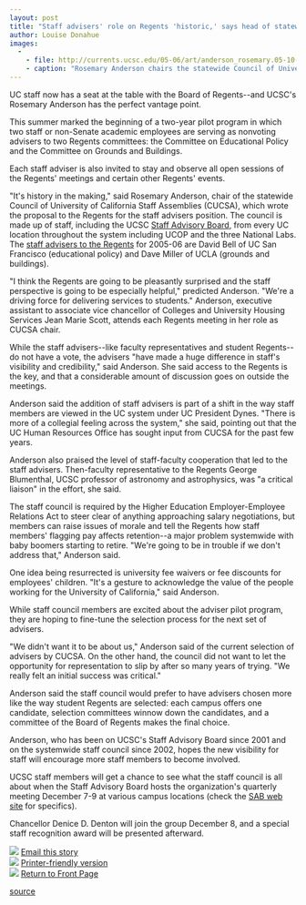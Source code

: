 ```yaml
---
layout: post
title: "Staff advisers' role on Regents 'historic,' says head of statewide staff group"
author: Louise Donahue 
images:
  -
    - file: http://currents.ucsc.edu/05-06/art/anderson_rosemary.05-10-31.jpg
    - caption: "Rosemary Anderson chairs the statewide Council of University of California Staff Assemblies. Photo: Louise Donahue"
---
```


UC staff now has a seat at the table with the Board of Regents--and UCSC's Rosemary Anderson has the perfect vantage point.

This summer marked the beginning of a two-year pilot program in which two staff or non-Senate academic employees are serving as nonvoting advisers to two Regents committees: the Committee on Educational Policy and the Committee on Grounds and Buildings.

Each staff adviser is also invited to stay and observe all open sessions of the Regents' meetings and certain other Regents' events.

"It's history in the making," said Rosemary Anderson, chair of the statewide Council of University of California Staff Assemblies (CUCSA), which wrote the proposal to the Regents for the staff advisers position. The council is made up of staff, including the UCSC [Staff Advisory Board][1], from every UC location throughout the system including UCOP and the three National Labs. The [staff advisers to the Regents][2] for 2005-06 are David Bell of UC San Francisco (educational policy) and Dave Miller of UCLA (grounds and buildings).

"I think the Regents are going to be pleasantly surprised and the staff perspective is going to be especially helpful," predicted Anderson. "We're a driving force for delivering services to students." Anderson, executive assistant to associate vice chancellor of Colleges and University Housing Services Jean Marie Scott, attends each Regents meeting in her role as CUCSA chair.

While the staff advisers--like faculty representatives and student Regents--do not have a vote, the advisers "have made a huge difference in staff's visibility and credibility," said Anderson. She said access to the Regents is the key, and that a considerable amount of discussion goes on outside the meetings.

Anderson said the addition of staff advisers is part of a shift in the way staff members are viewed in the UC system under UC President Dynes. "There is more of a collegial feeling across the system," she said, pointing out that the UC Human Resources Office has sought input from CUCSA for the past few years.

Anderson also praised the level of staff-faculty cooperation that led to the staff advisers. Then-faculty representative to the Regents George Blumenthal, UCSC professor of astronomy and astrophysics, was "a critical liaison" in the effort, she said.

The staff council is required by the Higher Education Employer-Employee Relations Act to steer clear of anything approaching salary negotiations, but members can raise issues of morale and tell the Regents how staff members' flagging pay affects retention--a major problem systemwide with baby boomers starting to retire. "We're going to be in trouble if we don't address that," Anderson said.

One idea being resurrected is university fee waivers or fee discounts for employees' children. "It's a gesture to acknowledge the value of the people working for the University of California," said Anderson.

While staff council members are excited about the adviser pilot program, they are hoping to fine-tune the selection process for the next set of advisers.

"We didn't want it to be about us," Anderson said of the current selection of advisers by CUCSA. On the other hand, the council did not want to let the opportunity for representation to slip by after so many years of trying. "We really felt an initial success was critical."

Anderson said the staff council would prefer to have advisers chosen more like the way student Regents are selected: each campus offers one candidate, selection committees winnow down the candidates, and a committee of the Board of Regents makes the final choice.

Anderson, who has been on UCSC's Staff Advisory Board since 2001 and on the systemwide staff council since 2002, hopes the new visibility for staff will encourage more staff members to become involved.

UCSC staff members will get a chance to see what the staff council is all about when the Staff Advisory Board hosts the organization's quarterly meeting December 7-9 at various campus locations (check the [SAB web site][3] for specifics).

Chancellor Denice D. Denton will join the group December 8, and a special staff recognition award will be presented afterward.

![][4] [Email this story][5]  
![][4] [Printer-friendly version][6]  
![][4] [Return to Front Page][7]

[1]: http://www2.ucsc.edu/sab/
[2]: http://www.ucop.edu/cucsa/
[3]: http://sab.ucsc.edu/
[4]: ../../images/bulletarrow.gif
[5]: javascript:url();document.f1.submit();
[6]: javascript:popUp();
[7]: http://currents.ucsc.edu/

[source](http://www1.ucsc.edu/currents/05-06/10-31/staff.asp "Permalink to staff")
